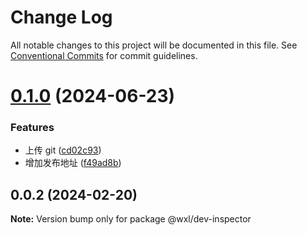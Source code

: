 # Change Log

All notable changes to this project will be documented in this file.
See [Conventional Commits](https://conventionalcommits.org) for commit guidelines.

# [0.1.0](https://github.com/WangXueLinA/dumi_document/compare/@wxl/dev-inspector@0.0.2...@wxl/dev-inspector@0.1.0) (2024-06-23)

### Features

- 上传 git ([cd02c93](https://github.com/WangXueLinA/dumi_document/commit/cd02c93a2578edcb4a3d36b5c39e375f84d7cbe5))
- 增加发布地址 ([f49ad8b](https://github.com/WangXueLinA/dumi_document/commit/f49ad8b897decb73c7f18f18038c8257f0fc1095))

## 0.0.2 (2024-02-20)

**Note:** Version bump only for package @wxl/dev-inspector
